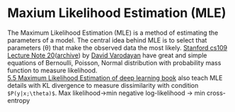 # Maxium Likelihood Estimation (MLE)
The Maximum Likelihood Estimation (MLE) is a method of estimating the parameters of a model.
The central idea behind MLE is to select that parameters (θ) that make the observed data the most likely.
[Stanford cs109 Lecture Note 20](http://web.stanford.edu/class/cs109/lectureNotes/LN20_parameters_mle.pdf)([archive](/_static/pdf/LN20_parameters_mle.pdf)) by [David Varodayan](https://web.stanford.edu/~divad/) have great and simple equations of Bernoulli, Poisson, Normal distribution with probability mass function to measure likelihood.  
[5.5 Maximum Likelihood Estimation of deep learning book](https://www.deeplearningbook.org/contents/ml.html) also teach MLE details with KL divergence to measure dissimilarity with condition `$P(y|x;\theta)$`.
Max likelihood->min negative log-likelihood -> min cross-entropy
